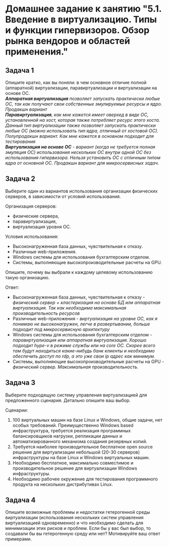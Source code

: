 
# Домашнее задание к занятию "5.1. Введение в виртуализацию. Типы и функции гипервизоров. Обзор рынка вендоров и областей применения."

## Задача 1

Опишите кратко, как вы поняли: в чем основное отличие полной (аппаратной) виртуализации, паравиртуализации и виртуализации на основе ОС.   
***Аппаратная виртуализация** позволяет запускать практически любые ОС, так как получают свои собственные эмулируемые ресурсы и ядро. Продакшн вариант   
**Паравиртуализация**, как мне кажется имеет оверхед в виде ОС, установленной на хост, которая также потребляет ресурс этого хоста. Данный тип виртуализации также позволяет запускать практически любые ОС (можно использовать тип ядра, отличный от хостовой ОС). Полупродакшн вариант. Как мне кажется в основном подходит для тестирования   
**Виртуализация на основе ОС** - вариант (когда не требуется полная эмуляция ОС)  использования нескольких ОС внутри одной ОС без использования гипервизора. Нельзя установить ОС с отличным типом ядра от основной ОС. Продакшн вариант для микросервисных задач.*

## Задача 2

Выберите один из вариантов использования организации физических серверов, в зависимости от условий использования.

Организация серверов:
- физические сервера,
- паравиртуализация,
- виртуализация уровня ОС.

Условия использования:
- Высоконагруженная база данных, чувствительная к отказу.
- Различные web-приложения.
- Windows системы для использования бухгалтерским отделом.
- Системы, выполняющие высокопроизводительные расчеты на GPU.

Опишите, почему вы выбрали к каждому целевому использованию такую организацию.

Ответ:   
- Высоконагруженная база данных, чувствительная к отказу - *физический сервер + кластеризация на основе БД или аппаратная виртуализация. Так как необходима максимальная производительность ресурсов*
- Различные web-приложения - *виртуализация на уровне ОС, как я понимаю не высоконагружен, легче в развертывании, больше подходит под микросервисную архитектуру*
- Windows системы для использования бухгалтерским отделом - *паравиртуализация или аппаратная виртуализация. Хорошо подходит hype-v в режиме службы или на core ОС. Скорее всего там будут находиться какие-нибудь банк клиенты и необходимо обеспечить доступ по rdp, а это уже свои ip адрес как минимум.*
- Системы, выполняющие высокопроизводительные расчеты на GPU  - *физический сервер. Максимальная производительность.*

## Задача 3

Выберите подходящую систему управления виртуализацией для предложенного сценария. Детально опишите ваш выбор.

Сценарии:

1. 100 виртуальных машин на базе Linux и Windows, общие задачи, нет особых требований. Преимущественно Windows based инфраструктура, требуется реализация программных балансировщиков нагрузки, репликации данных и автоматизированного механизма создания резервных копий.
2. Требуется наиболее производительное бесплатное open source решение для виртуализации небольшой (20-30 серверов) инфраструктуры на базе Linux и Windows виртуальных машин.
3. Необходимо бесплатное, максимально совместимое и производительное решение для виртуализации Windows инфраструктуры.
4. Необходимо рабочее окружение для тестирования программного продукта на нескольких дистрибутивах Linux.

## Задача 4

Опишите возможные проблемы и недостатки гетерогенной среды виртуализации (использования нескольких систем управления виртуализацией одновременно) и что необходимо сделать для минимизации этих рисков и проблем. Если бы у вас был выбор, то создавали бы вы гетерогенную среду или нет? Мотивируйте ваш ответ примерами.
